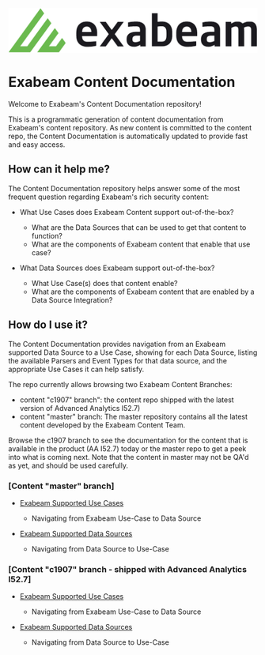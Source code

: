 ![Exabeam](banner.png)

# Exabeam Content Documentation

Welcome to Exabeam's Content Documentation repository!

This is a programmatic generation of content documentation from Exabeam's content repository. As new content is committed to the content repo, the Content Documentation is automatically updated to provide fast and easy access.


## How can it help me?

The Content Documentation repository helps answer some of the most frequent question regarding Exabeam's rich security content:

 - What Use Cases does Exabeam Content support out-of-the-box?
   - What are the Data Sources that can be used to get that content to function? 
   - What are the components of Exabeam content that enable that use case?

 - What Data Sources does Exabeam support out-of-the-box?
   - What Use Case(s) does that content enable?
   - What are the components of Exabeam content that are enabled by a Data Source Integration?

## How do I use it?

The Content Documentation provides navigation from an Exabeam supported Data Source to a Use Case, showing for each Data Source, listing the available Parsers and Event Types for that data source, and the appropriate Use Cases it can help satisfy.

The repo currently allows browsing two Exabeam Content Branches: 
 - content "c1907" branch": the content repo shipped with the latest version of Advanced Analytics I52.7)
 - content "master" branch: The master repository contains all the latest content developed by the Exabeam Content Team.

Browse the c1907 branch to see the documentation for the content that is available in the product (AA I52.7) today or the master repo to get a peek into what is coming next. Note that the content in master may not be QA'd as yet, and should be used carefully. 

### [Content "master" branch]


- [Exabeam Supported Use Cases](CDS_Tool_Output/master/Exabeam%20Use%20Cases.md)

  - Navigating from Exabeam Use-Case to Data Source


- [Exabeam Supported Data Sources](CDS_Tool_Output/master/Exabeam%20Data%20Sources.md)

  - Navigating from Data Source to Use-Case


### [Content "c1907" branch - shipped with Advanced Analytics I52.7]


- [Exabeam Supported Use Cases](CDS_Tool_Output/c1907/Exabeam%20Use%20Cases.md)

  - Navigating from Exabeam Use-Case to Data Source


- [Exabeam Supported Data Sources](CDS_Tool_Output/c1907/Exabeam%20Data%20Sources.md)

  - Navigating from Data Source to Use-Case
